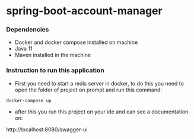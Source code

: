 # spring-boot-account-manager

### Dependencies
* Docker and docker compose installed on machine
* Java 11
* Maven installed in the machine



### Instruction to run this application
* First you need to start a redis server in docker, to do this you need to open the folder of project on prompt and run this command:

``` shell
docker-compose up
```

* after this you run this project on your ide and can see a documentation on:

http://localhost:8080/swagger-ui